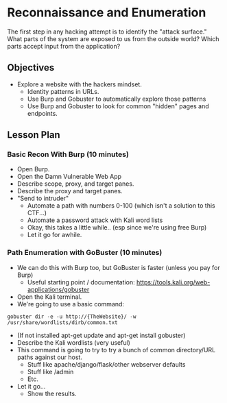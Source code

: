 # Reconnaissance and Enumeration

The first step in any hacking attempt is to identify the "attack surface." What parts of the system are exposed to us from the outside world? Which parts accept input from the application?

## Objectives

* Explore a website with the hackers mindset.
  * Identity patterns in URLs.
  * Use Burp and Gobuster to automatically explore those patterns
  * Use Burp and Gobuster to look for common "hidden" pages and endpoints.

## Lesson Plan

### Basic Recon With Burp (10 minutes)

* Open Burp.
* Open the Damn Vulnerable Web App
* Describe scope, proxy, and target panes.
* Describe the proxy and target panes.
* "Send to intruder"
  * Automate a path with numbers 0-100 (which isn't a solution to this CTF...)
  * Automate a password attack with Kali word lists
  * Okay, this takes a little while.. (esp since we're using free Burp)
  * Let it go for awhile.

### Path Enumeration with GoBuster (10 minutes)

* We can do this with Burp too, but GoBuster is faster (unless you pay for Burp)
  * Useful starting point / documentation: https://tools.kali.org/web-applications/gobuster
* Open the Kali terminal.
* We're going to use a basic command:

```
gobuster dir -e -u http://{TheWebsite}/ -w /usr/share/wordlists/dirb/common.txt
```

* (If not installed apt-get update and apt-get install gobuster)
* Describe the Kali wordlists (very useful)
* This command is going to try to try a bunch of common directory/URL paths against our host.
  * Stuff like apache/django/flask/other webserver defaults
  * Stuff like /admin
  * Etc.
* Let it go...
  * Show the results.
